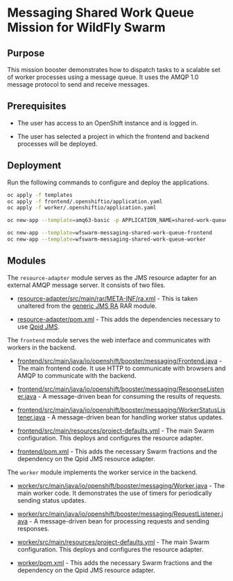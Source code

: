 # Messaging Shared Work Queue Mission for WildFly Swarm

## Purpose

This mission booster demonstrates how to dispatch tasks to a scalable
set of worker processes using a message queue. It uses the AMQP 1.0
message protocol to send and receive messages.

## Prerequisites

* The user has access to an OpenShift instance and is logged in.

* The user has selected a project in which the frontend and backend
  processes will be deployed.

## Deployment

Run the following commands to configure and deploy the applications.

```bash
oc apply -f templates
oc apply -f frontend/.openshiftio/application.yaml
oc apply -f worker/.openshiftio/application.yaml

oc new-app --template=amq63-basic -p APPLICATION_NAME=shared-work-queue-broker -p IMAGE_STREAM_NAMESPACE=$(oc project -q) -p MQ_PROTOCOL=amqp -p MQ_QUEUES=requests,responses -p MQ_TOPICS=worker-status -p MQ_USERNAME=shared-work-queue -p MQ_PASSWORD=shared-work-queue

oc new-app --template=wfswarm-messaging-shared-work-queue-frontend
oc new-app --template=wfswarm-messaging-shared-work-queue-worker
```

## Modules

The `resource-adapter` module serves as the JMS resource adapter for an
external AMQP message server.  It consists of two files.

* [resource-adapter/src/main/rar/META-INF/ra.xml](resource-adapter/src/main/rar/META-INF/ra.xml) -
  This is taken unaltered from the
  [generic JMS RA](https://github.com/jms-ra/generic-jms-ra) RAR
  module.

* [resource-adapter/pom.xml](resource-adapter/pom.xml) - This adds the
  dependencies necessary to use
  [Qpid JMS](http://qpid.apache.org/components/jms/index.html).

The `frontend` module serves the web interface and communicates with
workers in the backend.

* [frontend/src/main/java/io/openshift/booster/messaging/Frontend.java](frontend/src/main/java/io/openshift/booster/messaging/Frontend.java) -
  The main frontend code.  It use HTTP to communicate with browsers
  and AMQP to communicate with the backend.

* [frontend/src/main/java/io/openshift/booster/messaging/ResponseListener.java](frontend/src/main/java/io/openshift/booster/messaging/ResponseListener.java) -
  A message-driven bean for consuming the results of requests.

* [frontend/src/main/java/io/openshift/booster/messaging/WorkerStatusListener.java](frontend/src/main/java/io/openshift/booster/messaging/WorkerStatusListener.java) -
  A message-driven bean for handling worker status updates.

* [frontend/src/main/resources/project-defaults.yml](frontend/src/main/resources/project-defaults.yml) -
  The main Swarm configuration.  This deploys and configures the
  resource adapter.

* [frontend/pom.xml](frontend/pom.xml) - This adds the necessary
  Swarm fractions and the dependency on the Qpid JMS resource adapter.

The `worker` module implements the worker service in the backend.

* [worker/src/main/java/io/openshift/booster/messaging/Worker.java](worker/src/main/java/io/openshift/booster/messaging/Worker.java) -
  The main worker code.  It demonstrates the use of timers for
  periodically sending status updates.

* [worker/src/main/java/io/openshift/booster/messaging/RequestListener.java](worker/src/main/java/io/openshift/booster/messaging/RequestListener.java) -
  A message-driven bean for processing requests and sending responses.

* [worker/src/main/resources/project-defaults.yml](worker/src/main/resources/project-defaults.yml) -
  The main Swarm configuration.  This deploys and configures the
  resource adapter.

* [worker/pom.xml](worker/pom.xml) - This adds the necessary
  Swarm fractions and the dependency on the Qpid JMS resource adapter.
